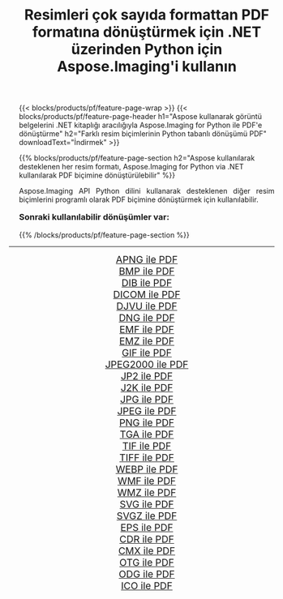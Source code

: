 ﻿---
title: Resimleri çok sayıda formattan PDF formatına dönüştürmek için .NET üzerinden Python için Aspose.Imaging'i kullanın 
weight: 3920
url: /tr/python-net/conversion/to/pdf/ 
lang: tr
langdirlevel: 2
locales: zh-hans,ja,it,ru,de,es,fr,nl,id,lt,pl,pt,vi,tr,ko,zh-hant,ar,hi,th,sv,cs,uk,he
description: Aspose.Imaging for Python via .NET library kullanarak çeşitli formatları PDF formatına dönüştürebilirsiniz.
---

{{< blocks/products/pf/feature-page-wrap >}}
{{< blocks/products/pf/feature-page-header h1="Aspose kullanarak görüntü belgelerini .NET kitaplığı aracılığıyla Aspose.Imaging for Python ile PDF'e dönüştürme" h2="Farklı resim biçimlerinin Python tabanlı dönüşümü PDF" downloadText="İndirmek" >}}


{{% blocks/products/pf/feature-page-section  h2="Aspose kullanılarak desteklenen her resim formatı, Aspose.Imaging for Python via .NET kullanılarak PDF biçimine dönüştürülebilir" %}}
<p align=justify>Aspose.Imaging API Python dilini kullanarak desteklenen diğer resim biçimlerini programlı olarak PDF biçimine dönüştürmek için kullanılabilir.</p>
<h3 style="margin-top:16px;">
Sonraki kullanılabilir dönüşümler var:
</h3>
{{% /blocks/products/pf/feature-page-section %}}
<div class="container-fluid productfamilypage bg-gray">
    <div class="convertypes bg-gray agp-content section">
        <div class="container">
		<hr style="margin-left:-20px;"/>
		<div class="row other-converters" style="gap: 10px;font-size: 19px;text-align:center;">
		    <div class='col-md-3 other-converter remove-lp remove-rp'><a href="/imaging/tr/python-net/conversion/apng-to-pdf/" style="padding:15px;">APNG ile PDF</a></div>
<div class='col-md-3 other-converter remove-lp remove-rp'><a href="/imaging/tr/python-net/conversion/bmp-to-pdf/" style="padding:15px;">BMP ile PDF</a></div>
<div class='col-md-3 other-converter remove-lp remove-rp'><a href="/imaging/tr/python-net/conversion/dib-to-pdf/" style="padding:15px;">DIB ile PDF</a></div>
<div class='col-md-3 other-converter remove-lp remove-rp'><a href="/imaging/tr/python-net/conversion/dicom-to-pdf/" style="padding:15px;">DICOM ile PDF</a></div>
<div class='col-md-3 other-converter remove-lp remove-rp'><a href="/imaging/tr/python-net/conversion/djvu-to-pdf/" style="padding:15px;">DJVU ile PDF</a></div>
<div class='col-md-3 other-converter remove-lp remove-rp'><a href="/imaging/tr/python-net/conversion/dng-to-pdf/" style="padding:15px;">DNG ile PDF</a></div>
<div class='col-md-3 other-converter remove-lp remove-rp'><a href="/imaging/tr/python-net/conversion/emf-to-pdf/" style="padding:15px;">EMF ile PDF</a></div>
<div class='col-md-3 other-converter remove-lp remove-rp'><a href="/imaging/tr/python-net/conversion/emz-to-pdf/" style="padding:15px;">EMZ ile PDF</a></div>
<div class='col-md-3 other-converter remove-lp remove-rp'><a href="/imaging/tr/python-net/conversion/gif-to-pdf/" style="padding:15px;">GIF ile PDF</a></div>
<div class='col-md-3 other-converter remove-lp remove-rp'><a href="/imaging/tr/python-net/conversion/jpeg2000-to-pdf/" style="padding:15px;">JPEG2000 ile PDF</a></div>
<div class='col-md-3 other-converter remove-lp remove-rp'><a href="/imaging/tr/python-net/conversion/jp2-to-pdf/" style="padding:15px;">JP2 ile PDF</a></div>
<div class='col-md-3 other-converter remove-lp remove-rp'><a href="/imaging/tr/python-net/conversion/j2k-to-pdf/" style="padding:15px;">J2K ile PDF</a></div>
<div class='col-md-3 other-converter remove-lp remove-rp'><a href="/imaging/tr/python-net/conversion/jpg-to-pdf/" style="padding:15px;">JPG ile PDF</a></div>
<div class='col-md-3 other-converter remove-lp remove-rp'><a href="/imaging/tr/python-net/conversion/jpeg-to-pdf/" style="padding:15px;">JPEG ile PDF</a></div>
<div class='col-md-3 other-converter remove-lp remove-rp'><a href="/imaging/tr/python-net/conversion/png-to-pdf/" style="padding:15px;">PNG ile PDF</a></div>
<div class='col-md-3 other-converter remove-lp remove-rp'><a href="/imaging/tr/python-net/conversion/tga-to-pdf/" style="padding:15px;">TGA ile PDF</a></div>
<div class='col-md-3 other-converter remove-lp remove-rp'><a href="/imaging/tr/python-net/conversion/tif-to-pdf/" style="padding:15px;">TIF ile PDF</a></div>
<div class='col-md-3 other-converter remove-lp remove-rp'><a href="/imaging/tr/python-net/conversion/tiff-to-pdf/" style="padding:15px;">TIFF ile PDF</a></div>
<div class='col-md-3 other-converter remove-lp remove-rp'><a href="/imaging/tr/python-net/conversion/webp-to-pdf/" style="padding:15px;">WEBP ile PDF</a></div>
<div class='col-md-3 other-converter remove-lp remove-rp'><a href="/imaging/tr/python-net/conversion/wmf-to-pdf/" style="padding:15px;">WMF ile PDF</a></div>
<div class='col-md-3 other-converter remove-lp remove-rp'><a href="/imaging/tr/python-net/conversion/wmz-to-pdf/" style="padding:15px;">WMZ ile PDF</a></div>
<div class='col-md-3 other-converter remove-lp remove-rp'><a href="/imaging/tr/python-net/conversion/svg-to-pdf/" style="padding:15px;">SVG ile PDF</a></div>
<div class='col-md-3 other-converter remove-lp remove-rp'><a href="/imaging/tr/python-net/conversion/svgz-to-pdf/" style="padding:15px;">SVGZ ile PDF</a></div>
<div class='col-md-3 other-converter remove-lp remove-rp'><a href="/imaging/tr/python-net/conversion/eps-to-pdf/" style="padding:15px;">EPS ile PDF</a></div>
<div class='col-md-3 other-converter remove-lp remove-rp'><a href="/imaging/tr/python-net/conversion/cdr-to-pdf/" style="padding:15px;">CDR ile PDF</a></div>
<div class='col-md-3 other-converter remove-lp remove-rp'><a href="/imaging/tr/python-net/conversion/cmx-to-pdf/" style="padding:15px;">CMX ile PDF</a></div>
<div class='col-md-3 other-converter remove-lp remove-rp'><a href="/imaging/tr/python-net/conversion/otg-to-pdf/" style="padding:15px;">OTG ile PDF</a></div>
<div class='col-md-3 other-converter remove-lp remove-rp'><a href="/imaging/tr/python-net/conversion/odg-to-pdf/" style="padding:15px;">ODG ile PDF</a></div>
<div class='col-md-3 other-converter remove-lp remove-rp'><a href="/imaging/tr/python-net/conversion/ico-to-pdf/" style="padding:15px;">ICO ile PDF</a></div>
                </div>
        </div>
    </div>
</div>
<br/>

